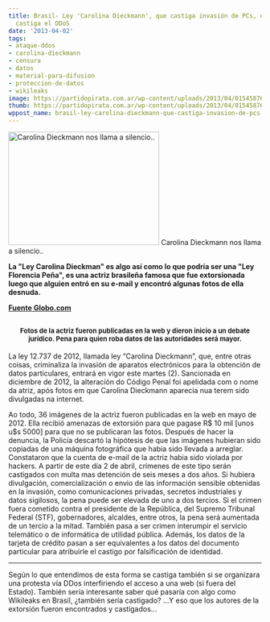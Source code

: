 ```yaml
---
title: Brasil- Ley 'Carolina Dieckmann', que castiga invasión de PCs, entra en vigor-También
  castiga el DDoS
date: '2013-04-02'
tags:
- ataque-ddos
- carolina-dieckmann
- censura
- datos
- material-para-difusion
- proteccion-de-datos
- wikileaks
image: https://partidopirata.com.ar/wp-content/uploads/2013/04/015458766-EXH00.jpg
thumb: https://partidopirata.com.ar/wp-content/uploads/2013/04/015458766-EXH00-150x150.jpg
wppost_name: brasil-ley-carolina-dieckmann-que-castiga-invasion-de-pcs-entra-en-vigor-tambien-castiga-el-ddos
---
```


<a href="https://partidopirata.com.ar/wp-content/uploads/2013/04/015458766-EXH00.jpg"><img class="size-medium wp-image-8985" alt="Carolina Dieckmann nos llama a silencio.." src="https://partidopirata.com.ar/wp-content/uploads/2013/04/015458766-EXH00-300x225.jpg" width="300" height="225" /></a> Carolina Dieckmann nos llama a silencio..


<b>La "Ley Carolina Dieckman" es algo así como lo que podría ser una "Ley Florencia Peña", es una actriz brasileña famosa que fue extorsionada luego que alguien entró en su e-mail y encontró algunas fotos de ella desnuda.</b>

<b><b><a href="http://g1.globo.com/tecnologia/noticia/2013/04/lei-carolina-dieckmann-que-pune-invasao-de-pcs-passa-valer-amanha.html" target="_blank">Fuente Globo.com</a></b> </b>
<h2 style="text-align: center;"><span style="font-size: small;">Fotos de la actriz fueron publicadas en la web y dieron inicio a un debate jurídico.
Pena para quien roba datos de las autoridades será mayor.</span></h2>
La ley 12.737 de 2012, llamada ley “Carolina Dieckmann”, que, entre otras coisas, criminaliza la invasión de aparatos electrónicos para la obtención de datos particulares, entrará en vigor este martes (2).
Sancionada en diciembre de 2012, la alteración do Código Penal foi apelidada com o nome da atriz, após fotos em que Carolina Dieckmann aparecia nua terem sido divulgadas na internet.

Ao todo, 36 imágenes de la actriz fueron publicadas en la web en mayo de 2012. Ella recibió amenazas de extorsión para que pagase R$ 10 mil [unos u$s 5000] para que no se publicaran las fotos.
Después de hacer la denuncia, la Policía descartó la hipótesis de que las imágenes hubieran sido copiadas de una máquina fotográfica que habia sido llevada a arreglar. Constataron que la cuenta de e-mail de la actriz habia sido violada por hackers.
A partir de este día 2 de abril, crímenes de este tipo serán castigados con multa mas detención de seis meses a dos años.
Si hubiera divulgación, comercialización o envio de las información sensible obtenidas en la invasión, como comunicaciones privadas, secretos industriales y datos sigilosos, la pena puede ser elevada de uno a dos tercios.
Si el crimen fuera cometido contra el presidente de la República, del Supremo Tribunal Federal (STF), gobernadores, alcaldes, entre otros, la pena será aumentada de un tercio a la mitad.
También pasa a ser crimen interumpir el servicio telemático o de informática de utilidad pública.
Además, los datos de la tarjeta de crédito pasan a ser equivalentes a los datos del documento particular para atribuirle el castigo por falsificación de identidad.

<hr />

Según lo que entendimos de esta forma se castiga también si se organizara una protesta vía DDos interfiriendo el acceso a una web (si fuera del Estado).
También sería interesante saber qué pasaría con algo como Wikileaks en Brasil, ¿también sería castigado? ...Y eso que los autores de la extorsión fueron encontrados y castigados...
